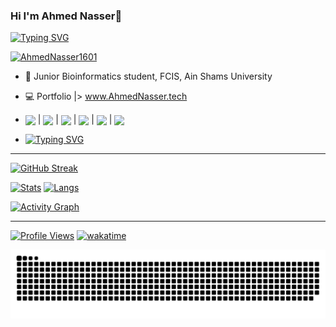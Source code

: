 ### Hi I'm Ahmed Nasser👋

[![Typing SVG](https://readme-typing-svg.herokuapp.com?font=&color=0CFF34&center=true&vCenter=true&lines=%E2%9A%A1%F0%9D%93%91%F0%9D%93%AE%F0%9D%93%B5%F0%9D%93%B2%F0%9D%93%AE%F0%9D%93%BF%F0%9D%93%AE+%F0%9D%93%B2%F0%9D%93%B7+%F0%9D%93%9F%F0%9D%93%B8%F0%9D%94%80%F0%9D%93%AE%F0%9D%93%BB+%F0%9D%93%B8%F0%9D%93%AF+%F0%9D%93%92%F0%9D%93%B8%F0%9D%93%AD%F0%9D%93%AE%E2%9A%A1)](https://ahmednasser.tech)

[![AhmedNasser1601](https://user-images.githubusercontent.com/60184582/176120588-1bcfd067-2ae8-45c2-9e45-1a9944fbc997.jpg)](https://paypal.me/Ahmed160102)

- 🧬 Junior Bioinformatics student, FCIS, Ain Shams University

- 💻 Portfolio |> <a href="https://ahmednasser.tech"> www.AhmedNasser.tech</a>

- <a href="https://wa.me/201270800202?text=Hello"><img align="center" src="https://img.icons8.com/color/30/000000/whatsapp--v6.png"/></a>  |  <a href="https://www.facebook.com/AhmedNasser1601/"><img align="center" src="https://img.icons8.com/color/30/000000/facebook-circled--v4.png"/></a>  |  <a href="https://www.linkedin.com/in/ahmednasser1601/"><img align="center" src="https://img.icons8.com/color/30/000000/linkedin.png"/></a>  |  <a href="https://t.me/AhmedNasser1601"><img align="center" src="https://img.icons8.com/color/30/000000/telegram-app--v5.png"/></a>  |  <a href="https://github.com/AhmedNasser1601"><img align="center" src="https://img.icons8.com/color/30/000000/github--v3.png"/></a>  |  <a href="mailto:ahmednasser1601@gmail.com"><img align="center" src="https://img.icons8.com/color/30/000000/secured-letter--v2.png"/></a>

- [![Typing SVG](https://readme-typing-svg.herokuapp.com?font=&duration=3500&color=FFFF00&background=000000&center=true&vCenter=true&width=225&height=35&lines=%F0%9F%94%B8See+my+Resume%F0%9F%94%B8)](https://bit.ly/Ahmed1601)

--------------------------------------------------

[![GitHub Streak](http://github-readme-streak-stats.herokuapp.com?user=AhmedNasser1601&theme=blue-green&hide_border=false&date_format=j%20M%5B%20Y%5D&fire=DD0000&stroke=9140DD&ring=5DDD32&dates=A1199A&sideNums=136EDD)](https://ahmednasser.tech)

[![Stats](https://github-readme-stats.vercel.app/api?username=AhmedNasser1601&include_all_commits=true&count_private=true&show_icons=true&theme=vision-friendly-dark)](https://ahmednasser.tech)
[![Langs](https://github-readme-stats.vercel.app/api/top-langs/?username=AhmedNasser1601&langs_count=8&layout=compact&show_icons=true&theme=vision-friendly-dark)](https://ahmednasser.tech)

[![Activity Graph](https://activity-graph.herokuapp.com/graph?username=AhmedNasser1601&theme=xcode)](https://ahmednasser.tech)

--------------------------------------------------

[![Profile Views](https://komarev.com/ghpvc/?username=AhmedNasser1601&style=plastic&color=orange&label=Profile+Vews)](https://ahmednasser.tech)
[![wakatime](https://wakatime.com/badge/user/bb619103-02da-4736-a419-72175b9a2c70.svg)](https://wakatime.com/@bb619103-02da-4736-a419-72175b9a2c70)

![snake gif](https://github.com/AhmedNasser1601/AhmedNasser1601/blob/output/github-contribution-grid-snake.svg)

<!---
  ![Most Active GitHub User Rank](https://enx667n9lygvtjs.m.pipedream.net)

  [![github](https://img.shields.io/github/followers/AhmedNasser1601?logo=github&style=plastic&color=green)](https://github.com/AhmedNasser1601?tab=followers)

  ![snake gif](https://github.com/AhmedNasser1601/AhmedNasser1601/blob/output/github-contribution-grid-snake.gif)
  
  <a href="https://www.buymeacoffee.com/AhmedNasser1601" target="_blank"><img src="https://cdn.buymeacoffee.com/buttons/v2/default-yellow.png" alt="Buy Me A Coffee" style="height: 60px !important;width: 217px !important;" ></a>
-->
